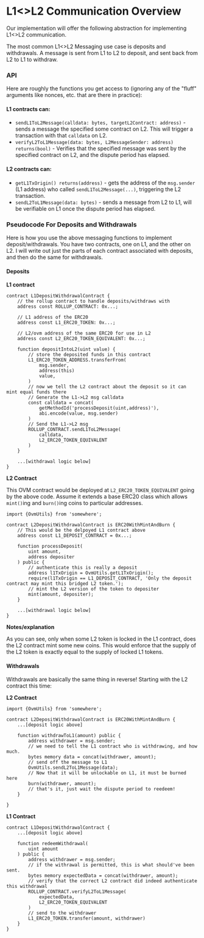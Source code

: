# L1&lt;&gt;L2 Communication Overview

Our implementation will offer the following abstraction for implementing L1&lt;&gt;L2 communication.

The most common L1&lt;&gt;L2 Messaging use case is deposits and withdrawals. A message is sent from L1 to L2 to deposit, and sent back from L2 to L1 to withdraw.

### API

Here are roughly the functions you get access to \(ignoring any of the "fluff" arguments like nonces, etc. that are there in practice\):

#### L1 contracts can:

* `sendL1ToL2Message(calldata: bytes, targetL2Contract: address)` - sends a message the specified some contract on L2.  This will trigger a transaction with that `calldata` on L2.
* `verifyL2ToL1Message(data: bytes, L2MessageSender: address) returns(bool)` - Verifies that the specified message was sent by the specified contract on L2, and the dispute period has elapsed.

#### L2 contracts can:

* `getL1TxOrigin() returns(address)` - gets the address of the `msg.sender` \(L1 address\) who called `sendL1ToL2Message(...)`, triggering the L2 transaction.
* `sendL2ToL1Message(data: bytes)` - sends a message from L2 to L1, will be verifiable on L1 once the dispute period has elapsed.

### Pseudocode For Deposits and Withdrawals

Here is how you use the above messaging functions to implement deposit/withdrawals. You have two contracts, one on L1, and the other on L2. I will write out just the parts of each contract associated with deposits, and then do the same for withdrawals.

#### Deposits

**L1 contract**

```text
contract L1DepositWithdrawalContract {
    // the rollup contract to handle deposits/withdraws with
    address const ROLLUP_CONTRACT: 0x...;

    // L1 address of the ERC20 
    address const L1_ERC20_TOKEN: 0x...;

    // L2/ovm address of the same ERC20 for use in L2
    address const L2_ERC20_TOKEN_EQUIVALENT: 0x...;

    function depositIntoL2(uint value) {
        // store the deposited funds in this contract
        L1_ERC20_TOKEN_ADDRESS.transferFrom(
            msg.sender,
            address(this)
            value,
        )
        // now we tell the L2 contract about the deposit so it can mint equal funds there 
        // Generate the L1->L2 msg calldata
        const calldata = concat(
            getMethodId('processDeposit(uint,address)'),
            abi.encode(value, msg.sender)
        )
        // Send the L1->L2 msg
        ROLLUP_CONTRACT.sendL1ToL2Message(
            calldata,
            L2_ERC20_TOKEN_EQUIVALENT
        )
    }

    ...[withdrawal logic below]
}
```

**L2 Contract**

This OVM contract would be deployed at `L2_ERC20_TOKEN_EQUIVALENT` going by the above code. Assume it extends a base ERC20 class which allows `mint()`ing and `burn()`ing coins to particular addresses.

```text
import {OvmUtils} from 'somewhere';

contract L2DepositWithdrawalContract is ERC20WithMintAndBurn {
    // This would be the delpoyed L1 contract above
    address const L1_DEPOSIT_CONTRACT = 0x...;

    function processDeposit(
        uint amount,
        address depositer
    ) public {
        // authenticate this is really a deposit
        address l1TxOrigin = OvmUtils.getL1TxOrigin();
        require(l1TxOrigin == L1_DEPOSIT_CONTRACT, 'Only the deposit contract may mint this bridged L2 token.');
        // mint the L2 version of the token to depositer
        mint(amount, depositer);
    }

    ...[withdrawal logic below]
}
```

**Notes/explanation**

As you can see, only when some L2 token is locked in the L1 contract, does the L2 contract mint some new coins. This would enforce that the supply of the L2 token is exactly equal to the supply of locked L1 tokens.

#### Withdrawals

Withdrawals are basically the same thing in reverse! Starting with the L2 contract this time:

**L2 Contract**

```text
import {OvmUtils} from 'somewhere';

contract L2DepositWithdrawalContract is ERC20WithMintAndBurn {
    ...[deposit logic above]

    function withdrawToL1(amount) public {
        address withdrawer = msg.sender;
        // we need to tell the L1 contract who is withdrawing, and how much.
        bytes memory data = concat(withdrawer, amount);
        // send off the message to L1
        OvmUtils.sendL2ToL1Message(data);
        // Now that it will be unlockable on L1, it must be burned here
        burn(withdrawer, amount);
        // that's it, just wait the dispute period to reedeem!
    }

}
```

**L1 Contract**

```text
contract L1DepositWithdrawalContract {
    ...[deposit logic above]

    function redeemWithdrawal(
        uint amount        
    ) public {
        address withdrawer = msg.sender;
        // if the withrawal is permitted, this is what should've been sent.
        bytes memory expectedData = concat(withdrawer, amount);
        // verify that the correct L2 contract did indeed authenticate this withdrawal
        ROLLUP_CONTRACT.verifyL2ToL1Message(
            expectedData,
            L2_ERC20_TOKEN_EQUIVALENT
        )
        // send to the withdrawer
        L1_ERC20_TOKEN.transfer(amount, withdrawer)
    }
}
```

